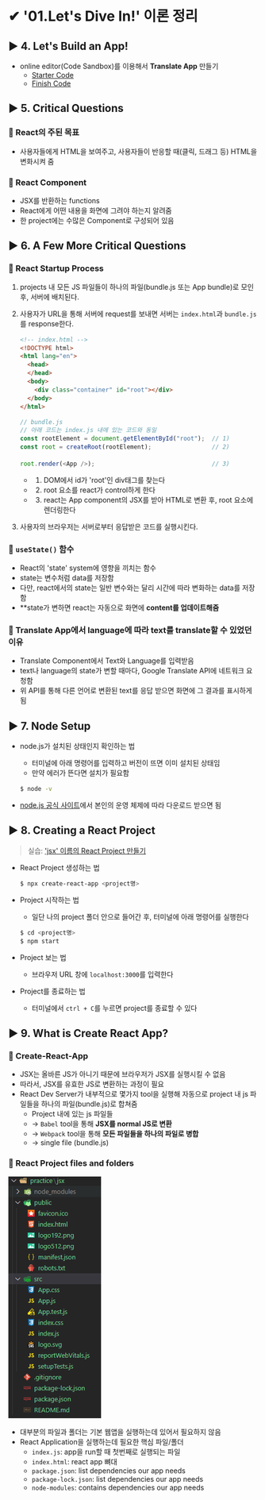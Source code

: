 # ✔ '01.Let's Dive In!' 이론 정리



## ▶ 4. Let's Build an App!

- online editor(Code Sandbox)를 이용해서 **Translate App** 만들기
   - [Starter Code](https://codesandbox.io/s/react-pibc94)
   - [Finish Code](https://codesandbox.io/s/react-forked-m5bz37)



## ▶ 5. Critical Questions

### 🔹 React의 주된 목표

- 사용자들에게 HTML을 보여주고, 사용자들이 반응할 때(클릭, 드래그 등) HTML을 변화시켜 줌

### 🔹 React Component

- JSX를 반환하는 functions
- React에게 어떤 내용을 화면에 그려야 하는지 알려줌
- 한 project에는 수많은 Component로 구성되어 있음



## ▶ 6. A Few More Critical Questions

### 🔹 React Startup Process

1. projects 내 모든 JS 파일들이 하나의 파일(bundle.js 또는 App bundle)로 모인 후, 서버에 배치된다.
2. 사용자가 URL을 통해 서버에 request를 보내면 서버는 `index.html`과 `bundle.js`를 response한다.

   ```html
   <!-- index.html -->
   <!DOCTYPE html>
   <html lang="en">
     <head>
     </head>
     <body>
       <div class="container" id="root"></div>
     </body>
   </html>
   ```

   ```js
   // bundle.js
   // 아래 코드는 index.js 내에 있는 코드와 동일
   const rootElement = document.getElementById("root");  // 1)
   const root = createRoot(rootElement);                 // 2)
 
   root.render(<App />);                                 // 3)
   ```
  
   - 1) DOM에서 id가 'root'인 div태그를 찾는다
   - 2) root 요소를 react가 control하게 한다
   - 3) react는 App component의 JSX를 받아 HTML로 변환 후, root 요소에 렌더링한다

3. 사용자의 브라우저는 서버로부터 응답받은 코드를 실행시킨다.

### 🔹 `useState()` 함수

- React의 'state' system에 영향을 끼치는 함수
- state는 변수처럼 data를 저장함
- 다만, react에서의 state는 일반 변수와는 달리 시간에 따라 변화하는 data를 저장함
- **state가 변하면 react는 자동으로 화면에 **content를 업데이트해줌**

### 🔹 Translate App에서 language에 따라 text를 translate할 수 있었던 이유

- Translate Component에서 Text와 Language를 입력받음
- text나 language의 state가 변할 때마다, Google Translate API에 네트워크 요청함
- 위 API를 통해 다른 언어로 변환된 text를 응답 받으면 화면에 그 결과를 표시하게 됨



## ▶ 7. Node Setup

- node.js가 설치된 상태인지 확인하는 법
   - 터미널에 아래 명령어를 입력하고 버전이 뜨면 이미 설치된 상태임
   - 만약 에러가 뜬다면 설치가 필요함
 
   ```bash
   $ node -v
   ```

- [node.js 공식 사이트](https://nodejs.org/ko/download/)에서 본인의 운영 체제에 따라 다운로드 받으면 됨 



## ▶ 8. Creating a React Project

> 실습: ['jsx' 이름의 React Project 만들기](https://github.com/hyejinny97/Modern-React-with-Redux/blob/master/1.Lets_Dive_in/practice/jsx)

- React Project 생성하는 법
  
   ```bash
   $ npx create-react-app <project명>
   ```

- Project 시작하는 법
   - 일단 나의 project 폴더 안으로 들어간 후, 터미널에 아래 명령어를 실행한다

   ```bash
   $ cd <project명>
   $ npm start
   ```

- Project 보는 법
   - 브라우저 URL 창에 `localhost:3000`를 입력한다

- Project를 종료하는 법
   - 터미널에서 `ctrl + C`를 누르면 project를 종료할 수 있다



## ▶ 9. What is Create React App?

### 🔹 Create-React-App

- JSX는 올바른 JS가 아니기 때문에 브라우저가 JSX를 실행시킬 수 없음
- 따라서, JSX를 유효한 JS로 변환하는 과정이 필요
- React Dev Server가 내부적으로 몇가지 tool을 실행해 자동으로 project 내 js 파일들을 하나의 파일(bundle.js)로 합쳐줌
   - Project 내에 있는 js 파일들 
   - → `Babel` tool을 통해 **JSX를 normal JS로 변환** 
   - → `Webpack` tool을 통해 **모든 파일들을 하나의 파일로 병합**
   - → single file (bundle.js)

### 🔹 React Project files and folders

![](../img/react-project-files.PNG)

- 대부분의 파일과 폴더는 기본 웹앱을 실행하는데 있어서 필요하지 않음
- React Application을 실행하는데 필요한 핵심 파일/폴더
   - `index.js`: app을 run할 때 첫번째로 실행되는 파일
   - `index.html`: react app 뼈대
   - `package.json`: list dependencies our app needs
   - `package-lock.json`: list dependencies our app needs
   - `node-modules`: contains dependencies our app needs